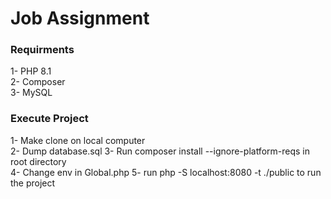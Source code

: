 # Job Assignment

### Requirments
1- PHP 8.1 <br>
2- Composer <br>
3- MySQL

### Execute Project 
1- Make clone on local computer <br>
2- Dump database.sql
3- Run composer install --ignore-platform-reqs in root directory <br>
4- Change env in Global.php
5- run php -S localhost:8080 -t ./public to run the project
 